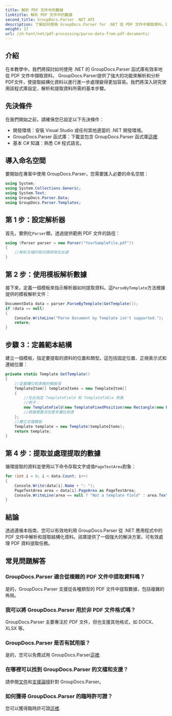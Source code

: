 ```yaml
---
title: 解析 PDF 文件中的數據
linktitle: 解析 PDF 文件中的數據
second_title: GroupDocs.Parser .NET API
description: 了解如何使用 GroupDocs.Parser for .NET 從 PDF 文件中擷取資料。按照我們的逐步指南高效解析和處理 PDF 文件。
weight: 17
url: /zh-hant/net/pdf-processing/parse-data-from-pdf-documents/
---
```

## 介紹
在本教學中，我們將探討如何使用 .NET 的 GroupDocs.Parser 函式庫有效率地從 PDF 文件中擷取資料。 GroupDocs.Parser提供了強大的功能來解析和分析PDF文件，使提取結構化資料以進行進一步處理變得更加容易。我們將深入研究使用該程式庫設定、解析和提取資料所需的基本步驟。
## 先決條件
在我們開始之前，請確保您已設定以下先決條件：
- 開發環境：安裝 Visual Studio 或任何其他適當的 .NET 開發環境。
-  GroupDocs.Parser 函式庫：下載並包含 GroupDocs.Parser 函式庫[這裡](https://releases.groupdocs.com/parser/net/).
- 基本 C# 知識：熟悉 C# 程式語言。

## 導入命名空間
要開始在專案中使用 GroupDocs.Parser，您需要匯入必要的命名空間：
```csharp
using System;
using System.Collections.Generic;
using System.Text;
using GroupDocs.Parser.Data;
using GroupDocs.Parser.Templates;
```
## 第 1 步：設定解析器
首先，實例化`Parser`類，透過提供範例 PDF 文件的路徑：
```csharp
using (Parser parser = new Parser("YourSampleFile.pdf"))
{
    //解析文檔的程式碼將放在此處
}
```
## 第 2 步：使用模板解析數據
接下來，定義一個模板來指示解析器如何提取資料。這`ParseByTemplate`方法根據提供的模板解析文件：
```csharp
DocumentData data = parser.ParseByTemplate(GetTemplate());
if (data == null)
{
    Console.WriteLine("Parse Document by Template isn't supported.");
    return;
}
```
## 步驟 3：定義範本結構
建立一個模板，指定要提取的資料的位置和類型。這包括固定位置、正規表示式和連結位置：
```csharp
private static Template GetTemplate()
{
    //定義欄位和表格的模板項
    TemplateItem[] templateItems = new TemplateItem[]
    {
        //在此指定 TemplateField 和 TemplateTable 對象
        //例子：
        new TemplateField(new TemplateFixedPosition(new Rectangle(new Point(35, 135), new Size(100, 10))), "FromCompany"),
        //根據需要添加更多欄位和表
    };
    //建立文檔模板
    Template template = new Template(templateItems);
    return template;
}
```
## 第 4 步：提取並處理提取的數據
循環提取的資料並使用以下命令存取文字或值`PageTextArea`對象：
```csharp
for (int i = 0; i < data.Count; i++)
{
    Console.Write(data[i].Name + ": ");
    PageTextArea area = data[i].PageArea as PageTextArea;
    Console.WriteLine(area == null ? "Not a template field" : area.Text);
}
```

## 結論
透過遵循本指南，您可以有效地利用 GroupDocs.Parser 從 .NET 應用程式中的 PDF 文件中解析和提取結構化資料。該庫提供了一個強大的解決方案，可有效處理 PDF 資料提取任務。
## 常見問題解答
### GroupDocs.Parser 適合從複雜的 PDF 文件中提取資料嗎？
是的，GroupDocs.Parser 支援從各種類型的 PDF 文件中提取數據，包括複雜的佈局。
### 我可以將 GroupDocs.Parser 用於非 PDF 文件格式嗎？
GroupDocs.Parser 主要專注於 PDF 文件，但也支援其他格式，如 DOCX、XLSX 等。
### GroupDocs.Parser 是否有試用版？
是的，您可以免費試用 GroupDocs.Parser[這裡](https://releases.groupdocs.com/).
### 在哪裡可以找到 GroupDocs.Parser 的文檔和支援？
請參閱[文件](https://tutorials.groupdocs.com/parser/net/)和[支援論壇](https://forum.groupdocs.com/c/parser/17)針對 GroupDocs.Parser。
### 如何獲得 GroupDocs.Parser 的臨時許可證？
您可以獲得臨時許可證[這裡](https://purchase.groupdocs.com/temporary-license/).